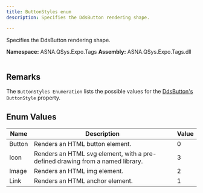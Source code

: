 ```yaml
---
title: ButtonStyles enum
description: Specifies the DdsButton rendering shape.

---
```


Specifies the DdsButton rendering shape.

**Namespace:** ASNA.QSys.Expo.Tags
**Assembly:** ASNA.QSys.Expo.Tags.dll
<br>
<br>

## Remarks

The `ButtonStyles Enumeration` lists the possible values for the [DdsButton's](/reference/expo/qsys-expo-tags/dds-button-tag-helper.html) `ButtonStyle` property.


## Enum Values

| Name | Description | Value
| --- | --- | --- 
| Button | Renders an HTML button element. | 0 |
| Icon | Renders an HTML svg element, with a pre-defined drawing from a named library. | 3 |
| Image | Renders an HTML img element. | 2 |
| Link | Renders an HTML anchor element. | 1 |
